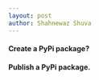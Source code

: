 ```yaml
---
layout: post
author: Shahnewaz Shuva
---
```

#### Create a PyPi package?
#### Publish a PyPi package.
